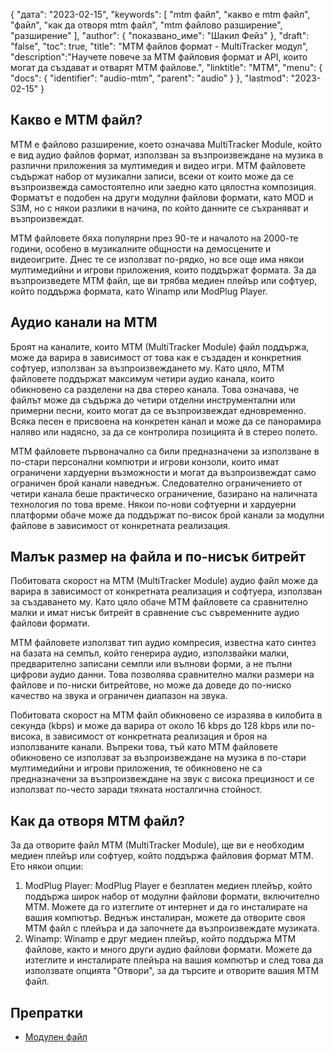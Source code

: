 {
"дата": "2023-02-15",
  "keywords": [
"mtm файл",
"какво е mtm файл",
"файл",
"как да отворя mtm файл",
"mtm файлово разширение",
"разширение"
],
  "author": {
"показвано_име": "Шакил Фейз"
},
"draft": "false",
"toc": true,
"title": "MTM файлов формат - MultiTracker модул",
  "description":"Научете повече за MTM файловия формат и API, които могат да създават и отварят MTM файлове.",
  "linktitle": "MTM",
  "menu": {
    "docs": {
      "identifier": "audio-mtm",
      "parent": "audio"
}
},
"lastmod": "2023-02-15"
}

## Какво е MTM файл?

MTM е файлово разширение, което означава MultiTracker Module, който е вид аудио файлов формат, използван за възпроизвеждане на музика в различни приложения за мултимедия и видео игри. MTM файловете съдържат набор от музикални записи, всеки от които може да се възпроизвежда самостоятелно или заедно като цялостна композиция. Форматът е подобен на други модулни файлови формати, като MOD и S3M, но с някои разлики в начина, по който данните се съхраняват и възпроизвеждат.

MTM файловете бяха популярни през 90-те и началото на 2000-те години, особено в музикалните общности на демосцените и видеоигрите. Днес те се използват по-рядко, но все още има някои мултимедийни и игрови приложения, които поддържат формата. За да възпроизведете MTM файл, ще ви трябва медиен плейър или софтуер, който поддържа формата, като Winamp или ModPlug Player.

## Аудио канали на MTM

Броят на каналите, които MTM (MultiTracker Module) файл поддържа, може да варира в зависимост от това как е създаден и конкретния софтуер, използван за възпроизвеждането му. Като цяло, MTM файловете поддържат максимум четири аудио канала, които обикновено са разделени на два стерео канала. Това означава, че файлът може да съдържа до четири отделни инструментални или примерни песни, които могат да се възпроизвеждат едновременно. Всяка песен е присвоена на конкретен канал и може да се панорамира наляво или надясно, за да се контролира позицията й в стерео полето.

MTM файловете първоначално са били предназначени за използване в по-стари персонални компютри и игрови конзоли, които имат ограничени хардуерни възможности и могат да възпроизвеждат само ограничен брой канали наведнъж. Следователно ограничението от четири канала беше практическо ограничение, базирано на наличната технология по това време. Някои по-нови софтуерни и хардуерни платформи обаче може да поддържат по-висок брой канали за модулни файлове в зависимост от конкретната реализация.

## Малък размер на файла и по-нисък битрейт

Побитовата скорост на MTM (MultiTracker Module) аудио файл може да варира в зависимост от конкретната реализация и софтуера, използван за създаването му. Като цяло обаче MTM файловете са сравнително малки и имат нисък битрейт в сравнение със съвременните аудио файлови формати.

MTM файловете използват тип аудио компресия, известна като синтез на базата на семпъл, който генерира аудио, използвайки малки, предварително записани семпли или вълнови форми, а не пълни цифрови аудио данни. Това позволява сравнително малки размери на файлове и по-ниски битрейтове, но може да доведе до по-ниско качество на звука и ограничен диапазон на звука.

Побитовата скорост на MTM файл обикновено се изразява в килобита в секунда (kbps) и може да варира от около 16 kbps до 128 kbps или по-висока, в зависимост от конкретната реализация и броя на използваните канали. Въпреки това, тъй като MTM файловете обикновено се използват за възпроизвеждане на музика в по-стари мултимедийни и игрови приложения, те обикновено не са предназначени за възпроизвеждане на звук с висока прецизност и се използват по-често заради тяхната носталгична стойност.

## Как да отворя MTM файл?

За да отворите файл MTM (MultiTracker Module), ще ви е необходим медиен плейър или софтуер, който поддържа файловия формат MTM. Ето някои опции:

1. ModPlug Player: ModPlug Player е безплатен медиен плейър, който поддържа широк набор от модулни файлови формати, включително MTM. Можете да го изтеглите от интернет и да го инсталирате на вашия компютър. Веднъж инсталиран, можете да отворите своя MTM файл с плейъра и да започнете да възпроизвеждате музиката.
2. Winamp: Winamp е друг медиен плейър, който поддържа MTM файлове, както и много други аудио файлови формати. Можете да изтеглите и инсталирате плейъра на вашия компютър и след това да използвате опцията "Отвори", за да търсите и отворите вашия MTM файл.

## Препратки
* [Модулен файл](https://en.wikipedia.org/wiki/Module_file)

